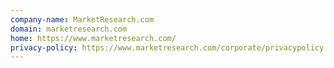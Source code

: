 ```yaml
---
company-name: MarketResearch.com
domain: marketresearch.com
home: https://www.marketresearch.com/
privacy-policy: https://www.marketresearch.com/corporate/privacypolicy.asp
---
```




